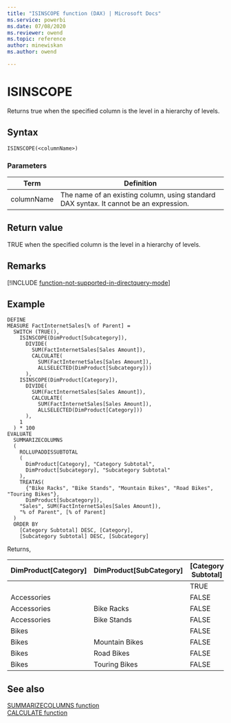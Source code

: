 ```yaml
---
title: "ISINSCOPE function (DAX) | Microsoft Docs"
ms.service: powerbi 
ms.date: 07/08/2020
ms.reviewer: owend
ms.topic: reference
author: minewiskan
ms.author: owend

---
```

# ISINSCOPE

Returns true when the specified column is the level in a hierarchy of levels.
  
## Syntax  
  
```dax
ISINSCOPE(<columnName>)
```
  
### Parameters  
  
|Term|Definition|  
|--------|--------------|  
|columnName|The name of an existing column, using standard DAX syntax. It cannot be an expression.|  
  
## Return value

TRUE when the specified column is the level in a hierarchy of levels.

## Remarks

[!INCLUDE [function-not-supported-in-directquery-mode](includes/function-not-supported-in-directquery-mode.md)]

## Example  

```dax
DEFINE
MEASURE FactInternetSales[% of Parent] =
  SWITCH (TRUE(),
    ISINSCOPE(DimProduct[Subcategory]),
      DIVIDE(
        SUM(FactInternetSales[Sales Amount]),
        CALCULATE(
          SUM(FactInternetSales[Sales Amount]),
          ALLSELECTED(DimProduct[Subcategory]))
      ),
    ISINSCOPE(DimProduct[Category]),
      DIVIDE(
        SUM(FactInternetSales[Sales Amount]), 
        CALCULATE(
          SUM(FactInternetSales[Sales Amount]),
          ALLSELECTED(DimProduct[Category]))
      ),
    1
  ) * 100
EVALUATE
  SUMMARIZECOLUMNS
  (
    ROLLUPADDISSUBTOTAL
    (
      DimProduct[Category], "Category Subtotal",
      DimProduct[Subcategory], "Subcategory Subtotal"
    ),
    TREATAS(
      {"Bike Racks", "Bike Stands", "Mountain Bikes", "Road Bikes", "Touring Bikes"},
      DimProduct[Subcategory]),
    "Sales", SUM(FactInternetSales[Sales Amount]),
    "% of Parent", [% of Parent]
  )
  ORDER BY
    [Category Subtotal] DESC, [Category],
    [Subcategory Subtotal] DESC, [Subcategory]
```

Returns,

|DimProduct\[Category]  |DimProduct\[SubCategory] |\[Category Subtotal]  |\[Subcategory Subtotal]  |\[Sales]  |\[% of Parent]
|---------|---------|---------|---------|---------|---------|
|      |         |   TRUE      |   TRUE      |   28,397,095.65      |    100.00     |
|Accessories     |         |   FALSE      |    TRUE     |    78,951.00     |     0.28    |
|Accessories     |    Bike Racks     |   FALSE      |   FALSE      |    39,360.00     |    49.85     |
|Accessories     |    Bike Stands     |   FALSE      |    FALSE     |    39,591.00     |    50.15     |
|Bikes     |         |    FALSE     |   TRUE      |    28,318,144.65     |    99.72     |
|Bikes     |   Mountain Bikes      |   FALSE      |    FALSE     |     9,952,759.56    |   35.15      |
|Bikes     |   Road Bikes      |   FALSE      |    FALSE     |    14,520,584.04     |     51.28    |
|Bikes     |   Touring Bikes     |   FALSE     |    FALSE     |     3,844,801.05    |     13.58    |

## See also

[SUMMARIZECOLUMNS function](summarizecolumns-function-dax.md)  
[CALCULATE function](calculate-function-dax.md)

